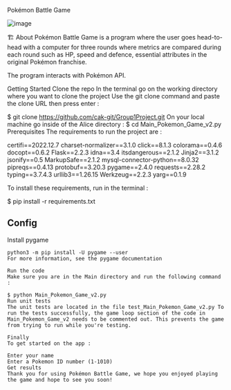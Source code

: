 Pokémon Battle Game


![image](https://github.com/meriembouslim/Pokemon/assets/129200952/8ed78132-bc1b-4928-97b9-c25a716490b4)


🏗 About
Pokémon Battle Game is a program where the user goes head-to-head with a computer for three rounds where metrics are compared during
each round such as HP, speed and defence, essential attributes in the original Pokémon franchise.

The program interacts with Pokémon API.

Getting Started
Clone the repo
In the terminal go on the working directory where you want to clone the project
Use the git clone command and paste the clone URL then press enter :

$ git clone https://github.com/cak-git/Group1Project.git
On your local machine go inside of the Alice directory :
$ cd Main_Pokemon_Game_v2.py
Prerequisites
The requirements to run the project are :

certifi==2022.12.7 charset-normalizer==3.1.0 click==8.1.3 colorama==0.4.6 docopt==0.6.2 Flask==2.2.3 idna==3.4 itsdangerous==2.1.2 Jinja2==3.1.2 jsonify==0.5 MarkupSafe==2.1.2 mysql-connector-python==8.0.32 pipreqs==0.4.13 protobuf==3.20.3 pygame==2.4.0 requests==2.28.2 typing==3.7.4.3 urllib3==1.26.15 Werkzeug==2.2.3 yarg==0.1.9

To install these requirements, run in the terminal :

$ pip install -r requirements.txt

## Config

Install pygame

```shell
python3 -m pip install -U pygame --user
For more information, see the pygame documentation

Run the code
Make sure you are in the Main directory and run the following command :

$ python Main_Pokemon_Game_v2.py
Run unit tests
The unit tests are located in the file test_Main_Pokemon_Game_v2.py To run the tests successfully, the game loop section of the code in Main_Pokemon_Game_v2 needs to be commented out. This prevents the game from trying to run while you're testing.

Finally
To get started on the app :

Enter your name
Enter a Pokemon ID number (1-1010)
Get results
Thank you for using Pokémon Battle Game, we hope you enjoyed playing the game and hope to see you soon!
